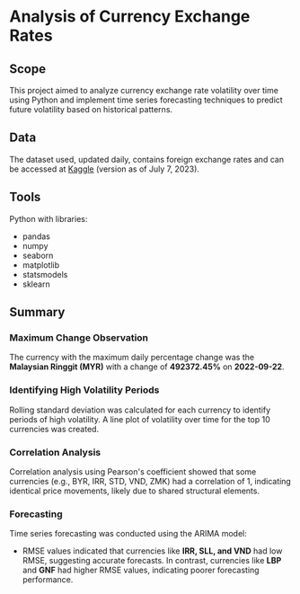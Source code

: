 # Analysis of Currency Exchange Rates

## Scope
This project aimed to analyze currency exchange rate volatility over time using Python and implement time series forecasting techniques to predict future volatility based on historical patterns.

## Data
The dataset used, updated daily, contains foreign exchange rates and can be accessed at [Kaggle](https://www.kaggle.com/datasets/ruchi798/currency-exchange-rates) (version as of July 7, 2023). 

## Tools
Python with libraries:
- pandas
- numpy
- seaborn
- matplotlib
- statsmodels
- sklearn

## Summary
### Maximum Change Observation
The currency with the maximum daily percentage change was the **Malaysian Ringgit (MYR)** with a change of **492372.45%** on **2022-09-22**.

### Identifying High Volatility Periods
Rolling standard deviation was calculated for each currency to identify periods of high volatility. A line plot of volatility over time for the top 10 currencies was created.

### Correlation Analysis
Correlation analysis using Pearson's coefficient showed that some currencies (e.g., BYR, IRR, STD, VND, ZMK) had a correlation of 1, indicating identical price movements, likely due to shared structural elements.

### Forecasting
Time series forecasting was conducted using the ARIMA model:

- RMSE values indicated that currencies like **IRR, SLL, and VND** had low RMSE, suggesting accurate forecasts. In contrast, currencies like **LBP** and **GNF** had higher RMSE values, indicating poorer forecasting performance.


